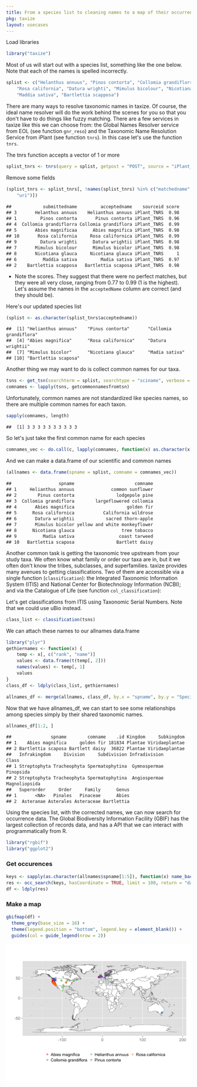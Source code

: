 ```yaml
---
title: From a species list to cleaning names to a map of their occurrences
pkg: taxize
layout: usecases
---
```






Load libraries


```r
library("taxize")
```


Most of us will start out with a species list, something like the one below. Note that each of the names is spelled incorrectly.


```r
splist <- c("Helanthus annuus", "Pinos contorta", "Collomia grandiflorra", "Abies magnificaa",
    "Rosa california", "Datura wrighti", "Mimulus bicolour", "Nicotiana glauca",
    "Maddia sativa", "Bartlettia scapposa")
```


There are many ways to resolve taxonomic names in taxize. Of course, the ideal name resolver will do the work behind the scenes for you so that you don't have to do things like fuzzy matching. There are a few services in taxize like this we can choose from: the Global Names Resolver service from EOL (see function `gnr_reso`) and the Taxonomic Name Resolution Service from iPlant (see function `tnrs`). In this case let's use the function `tnrs`.

The tnrs function accepts a vector of 1 or more


```r
splist_tnrs <- tnrs(query = splist, getpost = "POST", source = "iPlant_TNRS")
```


Remove some fields


```r
(splist_tnrs <- splist_tnrs[, !names(splist_tnrs) %in% c("matchedname", "annotations",
    "uri")])
```

```
##            submittedname         acceptedname    sourceid score
## 3       Helanthus annuus    Helianthus annuus iPlant_TNRS  0.98
## 1         Pinos contorta       Pinus contorta iPlant_TNRS  0.96
## 4  Collomia grandiflorra Collomia grandiflora iPlant_TNRS  0.99
## 5       Abies magnificaa      Abies magnifica iPlant_TNRS  0.98
## 10       Rosa california     Rosa californica iPlant_TNRS  0.99
## 9         Datura wrighti      Datura wrightii iPlant_TNRS  0.98
## 7       Mimulus bicolour      Mimulus bicolor iPlant_TNRS  0.98
## 8       Nicotiana glauca     Nicotiana glauca iPlant_TNRS     1
## 6          Maddia sativa         Madia sativa iPlant_TNRS  0.97
## 2    Bartlettia scapposa   Bartlettia scaposa iPlant_TNRS  0.98
```



* Note the scores. They suggest that there were no perfect matches, but they were all very close, ranging from 0.77 to 0.99 (1 is the highest). Let's assume the names in the `acceptedName` column are correct (and they should be).

Here's our updated species list


```r
(splist <- as.character(splist_tnrs$acceptedname))
```

```
##  [1] "Helianthus annuus"    "Pinus contorta"       "Collomia grandiflora"
##  [4] "Abies magnifica"      "Rosa californica"     "Datura wrightii"
##  [7] "Mimulus bicolor"      "Nicotiana glauca"     "Madia sativa"
## [10] "Bartlettia scaposa"
```


Another thing we may want to do is collect common names for our taxa.


```r
tsns <- get_tsn(searchterm = splist, searchtype = "sciname", verbose = FALSE)
comnames <- lapply(tsns, getcommonnamesfromtsn)
```


Unfortunately, common names are not standardized like species names, so there are multiple common names for each taxon.


```r
sapply(comnames, length)
```

```
##  [1] 3 3 3 3 3 3 3 3 3 3
```


So let's just take the first common name for each species


```r
comnames_vec <- do.call(c, lapply(comnames, function(x) as.character(x[1, "comname"])))
```


And we can make a data.frame of our scientific and common names


```r
(allnames <- data.frame(spname = splist, comname = comnames_vec))
```

```
##                  spname                       comname
## 1     Helianthus annuus              common sunflower
## 2        Pinus contorta                lodgepole pine
## 3  Collomia grandiflora        largeflowered collomia
## 4       Abies magnifica                    golden fir
## 5      Rosa californica           California wildrose
## 6       Datura wrightii            sacred thorn-apple
## 7       Mimulus bicolor yellow and white monkeyflower
## 8      Nicotiana glauca                  tree tobacco
## 9          Madia sativa                 coast tarweed
## 10   Bartlettia scaposa                Bartlett daisy
```


Another common task is getting the taxonomic tree upstream from your study taxa. We often know what family or order our taxa are in, but it we often don't know the tribes, subclasses, and superfamilies. taxize provides many avenues to getting classifications. Two of them are accessible via a single function (`classification`): the Integrated Taxonomic Information System (ITIS) and National Center for Biotechnology Information (NCBI); and via the Catalogue of Life (see function `col_classification`):

Let's get classifications from ITIS using Taxonomic Serial Numbers. Note that we could use uBio instead.


```r
class_list <- classification(tsns)
```


We can attach these names to our allnames data.frame


```r
library("plyr")
gethiernames <- function(x) {
    temp <- x[, c("rank", "name")]
    values <- data.frame(t(temp[, 2]))
    names(values) <- temp[, 1]
    values
}
class_df <- ldply(class_list, gethiernames)
```



```r
allnames_df <- merge(allnames, class_df, by.x = "spname", by.y = "Species")
```


Now that we have allnames_df, we can start to see some relationships among species simply by their shared taxonomic names.


```r
allnames_df[1:2, ]
```

```
##               spname        comname    .id Kingdom     Subkingdom
## 1    Abies magnifica     golden fir 181834 Plantae Viridaeplantae
## 2 Bartlettia scaposa Bartlett daisy  36822 Plantae Viridaeplantae
##   Infrakingdom     Division     Subdivision Infradivision         Class
## 1 Streptophyta Tracheophyta Spermatophytina  Gymnospermae     Pinopsida
## 2 Streptophyta Tracheophyta Spermatophytina  Angiospermae Magnoliopsida
##   Superorder     Order     Family      Genus
## 1       <NA>   Pinales   Pinaceae      Abies
## 2  Asteranae Asterales Asteraceae Bartlettia
```


Using the species list, with the corrected names, we can now search for occurrence data. The Global Biodiversity Information Facility (GBIF) has the largest collection of records data, and has a  API that we can interact with programmatically from R.


```r
library("rgbif")
library("ggplot2")
```


### Get occurences


```r
keys <- sapply(as.character(allnames$spname[1:5]), function(x) name_backbone(x)$speciesKey)
res <- occ_search(keys, hasCoordinate = TRUE, limit = 100, return = "data")
df <- ldply(res)
```


### Make a map


```r
gbifmap(df) +
  theme_grey(base_size = 16) +
  theme(legend.position = "bottom", legend.key = element_blank()) +
  guides(col = guide_legend(nrow = 2))
```

![plot of chunk unnamed-chunk-16](../assets/usecases-images/unnamed-chunk-16.png) 
